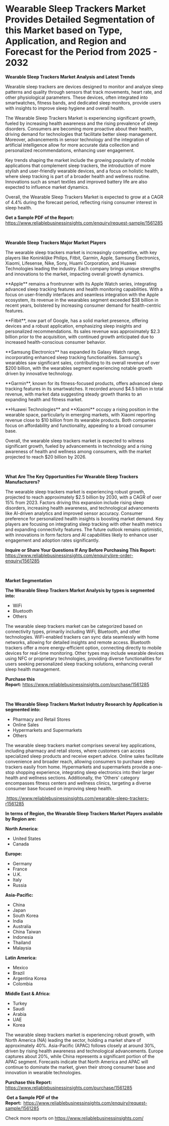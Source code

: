 <p><h1>Wearable Sleep Trackers Market Provides Detailed Segmentation of this Market based on Type, Application, and Region and Forecast for the Period from 2025 - 2032</h1></p><p><strong>Wearable Sleep Trackers Market Analysis and Latest Trends</strong></p>
<p><p>Wearable sleep trackers are devices designed to monitor and analyze sleep patterns and quality through sensors that track movements, heart rate, and other physiological parameters. These devices, often integrated into smartwatches, fitness bands, and dedicated sleep monitors, provide users with insights to improve sleep hygiene and overall health.</p><p>The Wearable Sleep Trackers Market is experiencing significant growth, fueled by increasing health awareness and the rising prevalence of sleep disorders. Consumers are becoming more proactive about their health, driving demand for technologies that facilitate better sleep management. Moreover, advancements in sensor technology and the integration of artificial intelligence allow for more accurate data collection and personalized recommendations, enhancing user engagement.</p><p>Key trends shaping the market include the growing popularity of mobile applications that complement sleep trackers, the introduction of more stylish and user-friendly wearable devices, and a focus on holistic health, where sleep tracking is part of a broader health and wellness routine. Innovations such as smart textiles and improved battery life are also expected to influence market dynamics.</p><p>Overall, the Wearable Sleep Trackers Market is expected to grow at a CAGR of 4.4% during the forecast period, reflecting rising consumer interest in sleep health.</p></p>
<p><strong>Get a Sample PDF of the Report:&nbsp;</strong> <a href="https://www.reliablebusinessinsights.com/enquiry/request-sample/1561285?utm_campaign=3043&utm_medium=2&utm_source=Github&utm_content=ia&utm_term=04042025&utm_id=wearable-sleep-trackers">https://www.reliablebusinessinsights.com/enquiry/request-sample/1561285</a></p>
<p>&nbsp;</p>
<p><strong>Wearable Sleep Trackers Major Market Players</strong></p>
<p><p>The wearable sleep trackers market is increasingly competitive, with key players like Koninklijke Philips, Fitbit, Garmin, Apple, Samsung Electronics, Xiaomi, Lifesense, Nike, Sony, Huami Corporation, and Huawei Technologies leading the industry. Each company brings unique strengths and innovations to the market, impacting overall growth dynamics.</p><p>**Apple** remains a frontrunner with its Apple Watch series, integrating advanced sleep tracking features and health monitoring capabilities. With a focus on user-friendly interfaces and seamless integration with the Apple ecosystem, its revenue in the wearables segment exceeded $38 billion in recent years, bolstered by increasing consumer demand for health-centric features.</p><p>**Fitbit**, now part of Google, has a solid market presence, offering devices and a robust application, emphasizing sleep insights and personalized recommendations. Its sales revenue was approximately $2.3 billion prior to the acquisition, with continued growth anticipated due to increased health-conscious consumer behavior.</p><p>**Samsung Electronics** has expanded its Galaxy Watch range, incorporating enhanced sleep tracking functionalities. Samsung's wearables saw significant sales, contributing to its overall revenue of over $200 billion, with the wearables segment experiencing notable growth driven by innovative technology.</p><p>**Garmin**, known for its fitness-focused products, offers advanced sleep tracking features in its smartwatches. It recorded around $4.5 billion in total revenue, with market data suggesting steady growth thanks to an expanding health and fitness market.</p><p>**Huawei Technologies** and **Xiaomi** occupy a rising position in the wearable space, particularly in emerging markets, with Xiaomi reporting revenue close to $10 billion from its wearable products. Both companies focus on affordability and functionality, appealing to a broad consumer base.</p><p>Overall, the wearable sleep trackers market is expected to witness significant growth, fueled by advancements in technology and a rising awareness of health and wellness among consumers, with the market projected to reach $20 billion by 2026.</p></p>
<p>&nbsp;</p>
<p><strong>What Are The Key Opportunities For Wearable Sleep Trackers Manufacturers?</strong></p>
<p><p>The wearable sleep trackers market is experiencing robust growth, projected to reach approximately $2.5 billion by 2030, with a CAGR of over 15% from 2023. Factors driving this expansion include rising sleep disorders, increasing health awareness, and technological advancements like AI-driven analytics and improved sensor accuracy. Consumer preference for personalized health insights is boosting market demand. Key players are focusing on integrating sleep tracking with other health metrics and expanding connectivity features. The future outlook remains optimistic, with innovations in form factors and AI capabilities likely to enhance user engagement and adoption rates significantly.</p></p>
<p><strong>Inquire or Share Your Questions If Any Before Purchasing This Report:</strong> <a href="https://www.reliablebusinessinsights.com/enquiry/pre-order-enquiry/1561285?utm_campaign=3043&utm_medium=2&utm_source=Github&utm_content=ia&utm_term=04042025&utm_id=wearable-sleep-trackers">https://www.reliablebusinessinsights.com/enquiry/pre-order-enquiry/1561285</a></p>
<p>&nbsp;</p>
<p><strong>Market Segmentation</strong></p>
<p><strong>The Wearable Sleep Trackers Market Analysis by types is segmented into:</strong></p>
<p><ul><li>WiFi</li><li>Bluetooth</li><li>Others</li></ul></p>
<p><p>The wearable sleep trackers market can be categorized based on connectivity types, primarily including WiFi, Bluetooth, and other technologies. WiFi-enabled trackers can sync data seamlessly with home networks, allowing for detailed insights and remote access. Bluetooth trackers offer a more energy-efficient option, connecting directly to mobile devices for real-time monitoring. Other types may include wearable devices using NFC or proprietary technologies, providing diverse functionalities for users seeking personalized sleep tracking solutions, enhancing overall sleep health management.</p></p>
<p><strong>Purchase this Report:&nbsp;</strong><a href="https://www.reliablebusinessinsights.com/purchase/1561285?utm_campaign=3043&utm_medium=2&utm_source=Github&utm_content=ia&utm_term=04042025&utm_id=wearable-sleep-trackers">https://www.reliablebusinessinsights.com/purchase/1561285</a></p>
<p>&nbsp;</p>
<p><strong>The Wearable Sleep Trackers Market Industry Research by Application is segmented into:</strong></p>
<p><ul><li>Pharmacy and Retail Stores</li><li>Online Sales</li><li>Hypermarkets and Supermarkets</li><li>Others</li></ul></p>
<p><p>The wearable sleep trackers market comprises several key applications, including pharmacy and retail stores, where customers can access specialized sleep products and receive expert advice. Online sales facilitate convenience and broader reach, allowing consumers to purchase sleep trackers easily from home. Hypermarkets and supermarkets provide a one-stop shopping experience, integrating sleep electronics into their larger health and wellness sections. Additionally, the 'Others' category encompasses fitness centers and wellness clinics, targeting a diverse consumer base focused on improving sleep health.</p></p>
<p><a href="https://www.reliablebusinessinsights.com/wearable-sleep-trackers-r1561285?utm_campaign=3043&utm_medium=2&utm_source=Github&utm_content=ia&utm_term=04042025&utm_id=wearable-sleep-trackers">&nbsp;https://www.reliablebusinessinsights.com/wearable-sleep-trackers-r1561285</a></p>
<p><strong>In terms of Region, the Wearable Sleep Trackers Market Players available by Region are:</strong></p>
<p>
    <p> <strong> North America: </strong>
        <ul>
            <li>United States</li>
            <li>Canada</li>
        </ul>
        </p> 
    <p> <strong> Europe: </strong>
        <ul>
            <li>Germany</li>
            <li>France</li>
            <li>U.K.</li>
            <li>Italy</li>
            <li>Russia</li>
        </ul>
        </p> 
    <p> <strong> Asia-Pacific: </strong>
        <ul>
            <li>China</li>
            <li>Japan</li>
            <li>South Korea</li>
            <li>India</li>
            <li>Australia</li>
            <li>China Taiwan</li>
            <li>Indonesia</li>
            <li>Thailand</li>
            <li>Malaysia</li>
        </ul>
        </p> 
    <p> <strong> Latin America: </strong>
        <ul>
            <li>Mexico</li>
            <li>Brazil</li>
            <li>Argentina Korea</li>
            <li>Colombia</li>
        </ul>
        </p> 
    <p> <strong> Middle East & Africa: </strong>
        <ul>
            <li>Turkey</li>
            <li>Saudi</li>
            <li>Arabia</li>
            <li>UAE</li>
            <li>Korea</li>
        </ul>
    </p>
    </p>
<p><p>The wearable sleep trackers market is experiencing robust growth, with North America (NA) leading the sector, holding a market share of approximately 40%. Asia-Pacific (APAC) follows closely at around 30%, driven by rising health awareness and technological advancements. Europe captures about 20%, while China represents a significant portion of the APAC segment. Forecasts indicate that North America and APAC will continue to dominate the market, given their strong consumer base and innovation in wearable technologies.</p></p>
<p><strong>Purchase this Report: </strong><a href="https://www.reliablebusinessinsights.com/purchase/1561285?utm_campaign=3043&utm_medium=2&utm_source=Github&utm_content=ia&utm_term=04042025&utm_id=wearable-sleep-trackers">https://www.reliablebusinessinsights.com/purchase/1561285</a></p>
<p>&nbsp;<strong>Get a Sample PDF of the Report:&nbsp;&nbsp;</strong><a href="https://www.reliablebusinessinsights.com/enquiry/request-sample/1561285?utm_campaign=3043&utm_medium=2&utm_source=Github&utm_content=ia&utm_term=04042025&utm_id=wearable-sleep-trackers">https://www.reliablebusinessinsights.com/enquiry/request-sample/1561285</a></p>
<p><strong></strong></p>
<p>Check more reports on <a href="https://www.reliablebusinessinsights.com/?utm_campaign=3043&utm_medium=2&utm_source=Github&utm_content=ia&utm_term=04042025&utm_id=wearable-sleep-trackers">https://www.reliablebusinessinsights.com/</a></p>